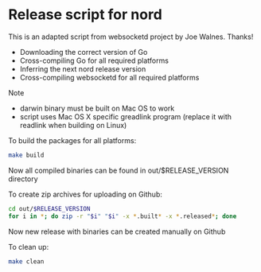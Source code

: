Release script for nord
=======================

This is an adapted script from websocketd project by Joe Walnes. Thanks!

*   Downloading the correct version of Go
*   Cross-compiling Go for all required platforms
*   Inferring the next nord release version
*   Cross-compiling websocketd for all required platforms

Note

* darwin binary must be built on Mac OS to work
* script uses Mac OS X specific greadlink program (replace it with readlink when building on Linux)

To build the packages for all platforms:

```bash
make build
```

Now all compiled binaries can be found in out/$RELEASE_VERSION directory

To create zip archives for uploading on Github:

```bash
cd out/$RELEASE_VERSION
for i in *; do zip -r "$i" "$i" -x *.built* -x *.released*; done
```

Now new release with binaries can be created manually on Github

To clean up:

```bash
make clean
```